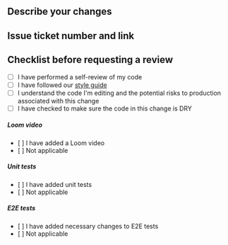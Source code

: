 ## Describe your changes

## Issue ticket number and link

## Checklist before requesting a review
- [ ] I have performed a self-review of my code
- [ ] I have followed our [style guide](https://google.github.io/styleguide/jsguide.html) 
- [ ] I understand the code I'm editing and the potential risks to production associated with this change
- [ ] I have checked to make sure the code in this change is DRY
##### Loom video
<ul><li>[ ] I have added a Loom video</li><li>[ ] Not applicable</li></ul>

##### Unit tests 
<ul><li>[ ] I have added unit tests</li><li>[ ] Not applicable</li></ul>

##### E2E tests
<ul><li>[ ] I have added necessary changes to E2E tests</li><li>[ ] Not applicable</li></ul>
